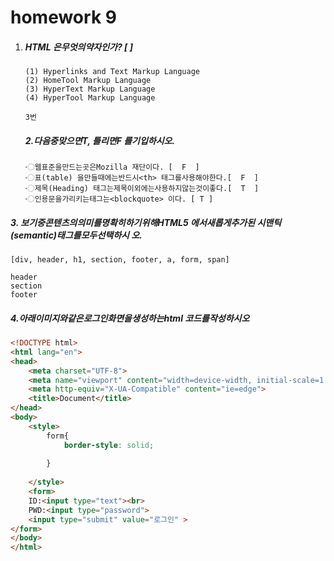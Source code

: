 # homework 9

1. ##### HTML 은무엇의약자인가? [    ]

   ```
   (1) Hyperlinks and Text Markup Language 
   (2) HomeTool Markup Language 
   (3) HyperText Markup Language
   (4) HyperTool Markup Language
   
   ```

   ```
   3번
   ```

   ##### 2.다음중맞으면T, 틀리면F 를기입하시오. 

   ```
   〮웹표준을만드는곳은Mozilla 재단이다. [  F  ]
   〮표(table) 을만들때에는반드시<th> 태그를사용해야한다.[  F  ]
   〮제목(Heading) 태그는제목이외에는사용하지않는것이좋다.[  T  ]
   〮인용문을가리키는태그는<blockquote> 이다. [ T ]
   
   ```



##### 3. 보기중콘텐츠의의미를명확히하기위해HTML5 에서새롭게추가된 시맨틱(semantic)태그를모두선택하시	오.

```
[div, header, h1, section, footer, a, form, span]

```

```
header
section
footer
```



##### 4.아래이미지와같은로그인화면을생성하는html 코드를작성하시오

```html
<!DOCTYPE html>
<html lang="en">
<head>
    <meta charset="UTF-8">
    <meta name="viewport" content="width=device-width, initial-scale=1.0">
    <meta http-equiv="X-UA-Compatible" content="ie=edge">
    <title>Document</title>
</head>
<body>
    <style>
        form{
            border-style: solid;
    
        }
    
    </style>
    <form>
    ID:<input type="text"><br>
    PWD:<input type="password">
    <input type="submit" value="로그인" >
</form>
</body>
</html>
```

